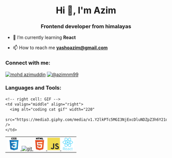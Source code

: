 <h1 align="center">Hi 👋, I'm Azim</h1>
<h3 align="center">Frontend developer from himalayas</h3>

- 🌱 I’m currently learning **React**

- 📫 How to reach me **yashoazim@gmail.com**

<h3 align="left">Connect with me:</h3>
<p align="left">
<a href="https://linkedin.com/in/mohd azimuddin" target="blank"><img align="center" src="https://raw.githubusercontent.com/rahuldkjain/github-profile-readme-generator/master/src/images/icons/Social/linked-in-alt.svg" alt="mohd azimuddin" height="30" width="40" /></a>
<a href="https://instagram.com/@azimnm99" target="blank"><img align="center" src="https://raw.githubusercontent.com/rahuldkjain/github-profile-readme-generator/master/src/images/icons/Social/instagram.svg" alt="@azimnm99" height="30" width="40" /></a>
</p>

<h3 align="left">Languages and Tools:</h3>

<table cellpadding="0" cellspacing="0" width="100%">
  <tr>
    <!-- left cell: icons -->
    <td valign="middle">
      <p style="margin:0;">
        <a href="https://www.w3schools.com/css/" target="_blank" rel="noreferrer">
          <img src="https://raw.githubusercontent.com/devicons/devicon/master/icons/css3/css3-original-wordmark.svg" alt="css3" width="40" height="40"/>
        </a>
        <a href="https://git-scm.com/" target="_blank" rel="noreferrer">
          <img src="https://www.vectorlogo.zone/logos/git-scm/git-scm-icon.svg" alt="git" width="40" height="40"/>
        </a>
        <a href="https://www.w3.org/html/" target="_blank" rel="noreferrer">
          <img src="https://raw.githubusercontent.com/devicons/devicon/master/icons/html5/html5-original-wordmark.svg" alt="html5" width="40" height="40"/>
        </a>
        <a href="https://developer.mozilla.org/en-US/docs/Web/JavaScript" target="_blank" rel="noreferrer">
          <img src="https://raw.githubusercontent.com/devicons/devicon/master/icons/javascript/javascript-original.svg" alt="javascript" width="40" height="40"/>
        </a>
        <a href="https://reactjs.org/" target="_blank" rel="noreferrer">
          <img src="https://raw.githubusercontent.com/devicons/devicon/master/icons/react/react-original-wordmark.svg" alt="react" width="40" height="40"/>
        </a>
      </p>
    </td>

    <!-- right cell: GIF -->
    <td valign="middle" align="right">
      <img alt="coding cat gif" width="220"
        src="https://media3.giphy.com/media/v1.Y2lkPTc5MGI3NjExcDluNDZpZ3h6Y21qeW5xYmcwMDl0MnJoaW53aDZjbTkxdGh1eWNkbyZlcD12MV9pbnRlcm5hbF9naWZfYnlfaWQmY3Q9Zw/3oKIPnAiaMCws8nOsE/giphy.gif" />
    </td>
  </tr>
</table>




